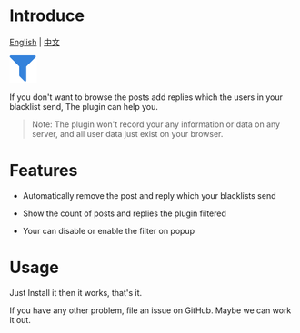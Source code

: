 # Introduce

[English](/readme.md) | [中文](readme.zh.md)

![](/src/images/filter_48.png)

If you don't want to browse the posts add replies which the users in your blacklist send, The plugin can help you.

> Note: The plugin won't record your any information or data on any server, and all user data just exist on your browser.

# Features

- Automatically remove the post and reply which your blacklists send

- Show the count of posts and replies the plugin filtered

- Your can disable or enable the filter on popup


# Usage

Just Install it then it works, that's it.

If you have any other problem, file an issue on GitHub. Maybe we can work it out.
